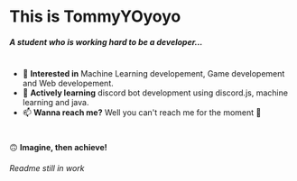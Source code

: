 # This is TommyYOyoyo

##### A student who is working hard to be a developer...

#

- 👀 **Interested in** Machine Learning developement, Game developement and Web developement.
- 🌱 **Actively learning** discord bot development using discord.js, machine learning and java.
- 📫 **Wanna reach me?** Well you can't reach me for the moment 🥲

#

🙃 **Imagine, then achieve!**

###### Readme still in work
<!---
TommyYOyoyo/TommyYOyoyo is a ✨ special ✨ repository because its `README.md` (this file) appears on your GitHub profile.
You can click the Preview link to take a look at your changes.
--->
